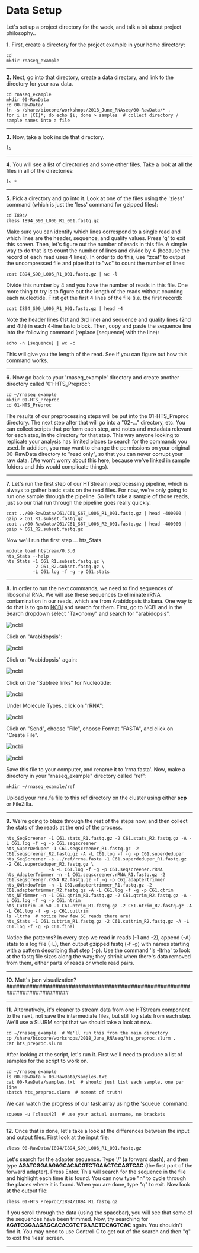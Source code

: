 Data Setup
===================

Let's set up a project directory for the week, and talk a bit about project philosophy..

**1\.** First, create a directory for the project example in your home directory:

    cd
    mkdir rnaseq_example

---

**2\.** Next, go into that directory, create a data directory, and link to the directory for your raw data.

    cd rnaseq_example
    mkdir 00-RawData
    cd 00-RawData/
    ln -s /share/biocore/workshops/2018_June_RNAseq/00-RawData/* .
    for i in [CI]*; do echo $i; done > samples  # collect directory / sample names into a file

---

**3\.** Now, take a look inside that directory.

    ls

--- 

**4\.** You will see a list of directories and some other files. Take a look at all the files in all of the directories:

    ls *

---

**5\.** Pick a directory and go into it. Look at one of the files using the 'zless' command (which is just the 'less' command for gzipped files):

    cd I894/
    zless I894_S90_L006_R1_001.fastq.gz

Make sure you can identify which lines correspond to a single read and which lines are the header, sequence, and quality values. Press 'q' to exit this screen. Then, let's figure out the number of reads in this file. A simple way to do that is to count the number of lines and divide by 4 (because the record of each read uses 4 lines). In order to do this, use "zcat" to output the uncompressed file and pipe that to "wc" to count the number of lines:

    zcat I894_S90_L006_R1_001.fastq.gz | wc -l

Divide this number by 4 and you have the number of reads in this file. One more thing to try is to figure out the length of the reads without counting each nucleotide. First get the first 4 lines of the file (i.e. the first record):

    zcat I894_S90_L006_R1_001.fastq.gz | head -4

Note the header lines (1st and 3rd line) and sequence and quality lines (2nd and 4th) in each 4-line fastq block. Then, copy and paste the sequence line into the following command (replace [sequence] with the line):

    echo -n [sequence] | wc -c

This will give you the length of the read. See if you can figure out how this command works.

---

**6\.** Now go back to your 'rnaseq_example' directory and create another directory called '01-HTS_Preproc':

    cd ~/rnaseq_example
    mkdir 01-HTS_Preproc
    cd 01-HTS_Preproc

The results of our preprocessing steps will be put into the 01-HTS_Preproc directory. The next step after that will go into a "02-..." directory, etc. You can collect scripts that perform each step, and notes and metadata relevant for each step, in the directory for that step. This way anyone looking to replicate your analysis has limited places to search for the commands you used. In addition, you may want to change the permissions on your original 00-RawData directory to "read only", so that you can never corrupt your raw data. (We won't worry about this here, because we've linked in sample folders and this would complicate things).

---

**7\.** Let's run the first step of our HTStream preprocessing pipeline, which is always to gather basic stats on the read files. For now, we're only going to run one sample through the pipeline. So let's take a sample of those reads, just so our trial run through the pipeline goes really quickly.

    zcat ../00-RawData/C61/C61_S67_L006_R1_001.fastq.gz | head -400000 | gzip > C61_R1.subset.fastq.gz
    zcat ../00-RawData/C61/C61_S67_L006_R2_001.fastq.gz | head -400000 | gzip > C61_R2.subset.fastq.gz

Now we'll run the first step ... hts_Stats.

    module load htstream/0.3.0
    hts_Stats --help
    hts_Stats -1 C61_R1.subset.fastq.gz \
              -2 C61_R2.subset.fastq.gz \
              -L C61.log -f -g -p C61.stats

---

**8\.** In order to run the next commands, we need to find sequences of ribosomal RNA. We will use these sequences to eliminate rRNA contamination in our reads, which are from Arabidopsis thaliana. One way to do that is to go to [NCBI](https://www.ncbi.nlm.nih.gov/) and search for them. First, go to NCBI and in the Search dropdown select "Taxonomy" and search for "arabidopsis".

![ncbi](ncbi01.png)

Click on "Arabidopsis":

![ncbi](ncbi02.png)

Click on "Arabidopsis" again:

![ncbi](ncbi03.png)

Click on the "Subtree links" for Nucleotide:

![ncbi](ncbi04.png)

Under Molecule Types, click on "rRNA":

![ncbi](ncbi05.png)

Click on "Send", choose "File", choose Format "FASTA", and click on "Create File".

![ncbi](ncbi06.png)

![ncbi](ncbi07.png)

Save this file to your computer, and rename it to 'rrna.fasta'. Now, make a directory in your "rnaseq_example" directory called "ref":

    mkdir ~/rnaseq_example/ref

Upload your rrna.fa file to this ref directory on the cluster using either **scp** or FileZilla.

---

**9\.** We're going to blaze through the rest of the steps now, and then collect the stats of the reads at the end of the process. 

    hts_SeqScreener -1 C61.stats_R1.fastq.gz -2 C61.stats_R2.fastq.gz -A -L C61.log -f -g -p C61.seqscreener
    hts_SuperDeduper -1 C61.seqscreener_R1.fastq.gz -2 C61.seqscreener_R2.fastq.gz -A -L C61.log -f -g -p C61.superdeduper
    hts_SeqScreener -s ../ref/rrna.fasta -1 C61.superdeduper_R1.fastq.gz -2 C61.superdeduper_R2.fastq.gz \
                    -A -L C61.log -f -g -p C61.seqscreener.rRNA
    hts_AdapterTrimmer -n -1 C61.seqscreener.rRNA_R1.fastq.gz -2 C61.seqscreener.rRNA_R2.fastq.gz -f -g -p C61.adaptertrimmer
    hts_QWindowTrim -n -1 C61.adaptertrimmer_R1.fastq.gz -2 C61.adaptertrimmer_R2.fastq.gz -A -L C61.log -f -g -p C61.qtrim
    hts_NTrimmer -n -1 C61.qtrim_R1.fastq.gz -2 C61.qtrim_R2.fastq.gz -A -L C61.log -f -g -p C61.ntrim
    hts_CutTrim -m 50 -1 C61.ntrim_R1.fastq.gz -2 C61.ntrim_R2.fastq.gz -A -L C61.log -f -g -p C61.cuttrim
    ls -ltrha  # notice how few SE reads there are!
    hts_Stats -1 C61.cuttrim_R1.fastq.gz -2 C61.cuttrim_R2.fastq.gz -A -L C61.log -f -g -p C61.final

Notice the patterns? In every step we read in reads (-1 and -2), append (-A) stats to a log file (-L), then output gzipped fastq (-f -g) with names starting with a pattern describing that step (-p). Use the command 'ls -ltrha' to look at the fastq file sizes along the way; they shrink when there's data removed from them, either parts of reads or whole read pairs.

---

**10\.** Matt's json visualization? ###########################################################################

---

**11\.** Alternatively, it's cleaner to stream data from one HTStream component to the next, not save the intermediate files, but still log stats from each step. We'll use a SLURM script that we should take a look at now.

    cd ~/rnaseq_example  # We'll run this from the main directory
    cp /share/biocore/workshops/2018_June_RNAseq/hts_preproc.slurm .
    cat hts_preproc.slurm

After looking at the script, let's run it. First we'll need to produce a list of samples for the script to work on.

    cd ~/rnaseq_example
    ls 00-RawData > 00-RawData/samples.txt
    cat 00-RawData/samples.txt  # should just list each sample, one per line
    sbatch hts_preproc.slurm  # moment of truth!

We can watch the progress of our task array using the 'squeue' command:

    squeue -u [class42]  # use your actual username, no brackets

---

**12\.** Once that is done, let's take a look at the differences between the input and output files. First look at the input file:

    zless 00-RawData/I894/I894_S90_L006_R1_001.fastq.gz

Let's search for the adapter sequence. Type '/' (a forward slash), and then type **AGATCGGAAGAGCACACGTCTGAACTCCAGTCAC** (the first part of the forward adapter). Press Enter. This will search for the sequence in the file and highlight each time it is found. You can now type "n" to cycle through the places where it is found. When you are done, type "q" to exit. Now look at the output file:

    zless 01-HTS_Preproc/I894/I894_R1.fastq.gz

If you scroll through the data (using the spacebar), you will see that some of the sequences have been trimmed. Now, try searching for **AGATCGGAAGAGCACACGTCTGAACTCCAGTCAC** again. You shouldn't find it. You may need to use Control-C to get out of the search and then "q" to exit the 'less' screen.

---

